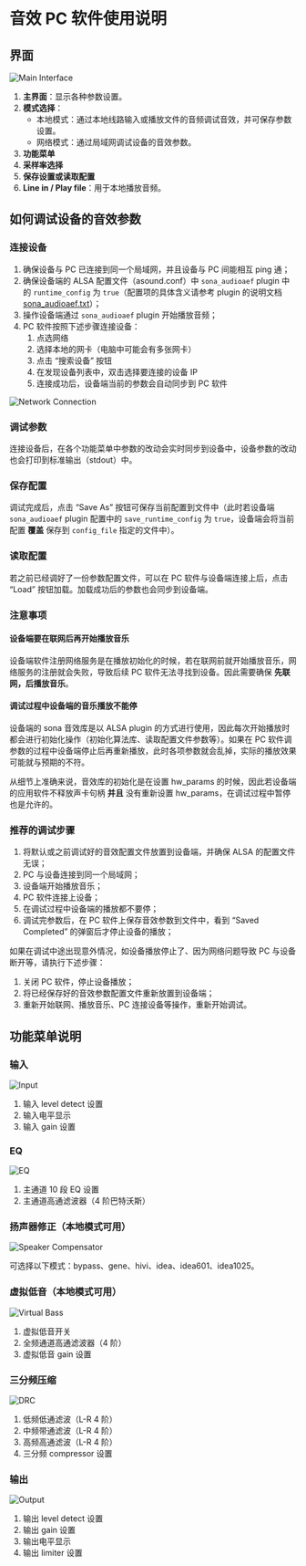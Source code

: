 # 音效 PC 软件使用说明

## 界面

![Main Interface](./figures/main_interface.png)

1. **主界面**：显示各种参数设置。
2. **模式选择**：
   - 本地模式：通过本地线路输入或播放文件的音频调试音效，并可保存参数设置。
   - 网络模式：通过局域网调试设备的音效参数。
3. **功能菜单**
4. **采样率选择**
5. **保存设置或读取配置**
6. **Line in / Play file**：用于本地播放音频。

## 如何调试设备的音效参数

### 连接设备

1. 确保设备与 PC 已连接到同一个局域网，并且设备与 PC 间能相互 ping 通；
2. 确保设备端的 ALSA 配置文件（asound.conf）中 `sona_audioaef` plugin 中的 `runtime_config` 为 `true`（配置项的具体含义请参考 plugin 的说明文档 [sona_audioaef.txt](../../doc/sona_audioaef.txt)）；
3. 操作设备端通过 `sona_audioaef` plugin 开始播放音频；
4. PC 软件按照下述步骤连接设备：
   1. 点选网络
   2. 选择本地的网卡（电脑中可能会有多张网卡）
   3. 点击 “搜索设备” 按钮
   4. 在发现设备列表中，双击选择要连接的设备 IP
   5. 连接成功后，设备端当前的参数会自动同步到 PC 软件

![Network Connection](./figures/network_connection.png)

### 调试参数

连接设备后，在各个功能菜单中参数的改动会实时同步到设备中，设备参数的改动也会打印到标准输出（stdout）中。

### 保存配置

调试完成后，点击 “Save As” 按钮可保存当前配置到文件中（此时若设备端 `sona_audioaef` plugin 配置中的 `save_runtime_config` 为 `true`，设备端会将当前配置 **覆盖** 保存到 `config_file` 指定的文件中）。

### 读取配置

若之前已经调好了一份参数配置文件，可以在 PC 软件与设备端连接上后，点击 “Load” 按钮加载。加载成功后的参数也会同步到设备端。

### 注意事项

#### 设备端要在联网后再开始播放音乐

设备端软件注册网络服务是在播放初始化的时候，若在联网前就开始播放音乐，网络服务的注册就会失败，导致后续 PC 软件无法寻找到设备。因此需要确保 **先联网，后播放音乐**。

#### 调试过程中设备端的音乐播放不能停

设备端的 sona 音效库是以 ALSA plugin 的方式进行使用，因此每次开始播放时都会进行初始化操作（初始化算法库、读取配置文件参数等）。如果在 PC 软件调参数的过程中设备端停止后再重新播放，此时各项参数就会乱掉，实际的播放效果可能就与预期的不符。

从细节上准确来说，音效库的初始化是在设置 hw_params 的时候，因此若设备端的应用软件不释放声卡句柄 **并且** 没有重新设置 hw_params，在调试过程中暂停也是允许的。

### 推荐的调试步骤

1. 将默认或之前调试好的音效配置文件放置到设备端，并确保 ALSA 的配置文件无误；
2. PC 与设备连接到同一个局域网；
3. 设备端开始播放音乐；
4. PC 软件连接上设备；
5. 在调试过程中设备端的播放都不要停；
6. 调试完参数后，在 PC 软件上保存音效参数到文件中，看到 “Saved Completed” 的弹窗后才停止设备的播放；

如果在调试中途出现意外情况，如设备播放停止了、因为网络问题导致 PC 与设备断开等，请执行下述步骤：

1. 关闭 PC 软件，停止设备播放；
2. 将已经保存好的音效参数配置文件重新放置到设备端；
3. 重新开始联网、播放音乐、PC 连接设备等操作，重新开始调试。

## 功能菜单说明

### 输入

![Input](./figures/input.png)

1. 输入 level detect 设置
2. 输入电平显示
3. 输入 gain 设置

### EQ

![EQ](./figures/eq.png)

1. 主通道 10 段 EQ 设置
2. 主通道高通滤波器（4 阶巴特沃斯）

### 扬声器修正（本地模式可用）

![Speaker Compensator](./figures/speaker_compensator.png)

可选择以下模式：bypass、gene、hivi、idea、idea601、idea1025。

### 虚拟低音（本地模式可用）

![Virtual Bass](./figures/virtual_bass.png)

1. 虚拟低音开关
2. 全频通道高通滤波器（4 阶）
3. 虚拟低音 gain 设置

### 三分频压缩

![DRC](./figures/drc.png)

1. 低频低通滤波（L-R 4 阶）
2. 中频带通滤波（L-R 4 阶）
3. 高频高通滤波（L-R 4 阶）
4. 三分频 compressor 设置

### 输出

![Output](./figures/output.png)

1. 输出 level detect 设置
2. 输出 gain 设置
3. 输出电平显示
4. 输出 limiter 设置
